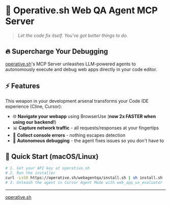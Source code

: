# 🚀 Operative.sh Web QA Agent MCP Server

> *Let the code fix itself. You've got better things to do.*

## 🔥 Supercharge Your Debugging

[operative.sh](https://www.operative.sh)'s MCP Server unleashes LLM-powered agents to autonomously execute and debug web apps directly in your code editor.

## ⚡ Features

This weapon in your development arsenal transforms your Code IDE experience (Cline, Cursor):

- 🌐 **Navigate your webapp** using BrowserUse (**now 2x FASTER when using our backend!**)
- 📊 **Capture network traffic** - all requests/responses at your fingertips
- 🚨 **Collect console errors** - nothing escapes detection
- 🤖 **Autonomous debugging** - the agent fixes issues so you don't have to

## 🏁 Quick Start (macOS/Linux)

```bash
# 1. Get your API key at operative.sh
# 2. Run the installer
curl -LsSO https://operative.sh/webagentqa/install.sh | sh install.sh
# 3. Unleash the agent in Cursor Agent Mode with web_app_ux_evaluator
```

---

[operative.sh](https://www.operative.sh)

